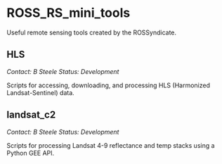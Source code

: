 # ROSS_RS_mini_tools

Useful remote sensing tools created by the ROSSyndicate.


## HLS 

*Contact: B Steele*
*Status: Development*

Scripts for accessing, downloading, and processing HLS (Harmonized Landsat-Sentinel) data.

## landsat_c2

*Contact: B Steele*
*Status: Development*

Scripts for processing Landsat 4-9 reflectance and temp stacks using a Python GEE API.
